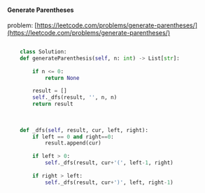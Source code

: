 #### Generate Parentheses  
problem: [https://leetcode.com/problems/generate-parentheses/](https://leetcode.com/problems/generate-parentheses/)  

```python 

    class Solution:
    def generateParenthesis(self, n: int) -> List[str]:
        
        if n <= 0:
            return None
        
        result = []
        self._dfs(result, '', n, n)
        return result
        
    
    
    def _dfs(self, result, cur, left, right):
        if left == 0 and right==0:
            result.append(cur)
        
        if left > 0:
            self._dfs(result, cur+'(', left-1, right)
        
        if right > left:
            self._dfs(result, cur+')', left, right-1)

```